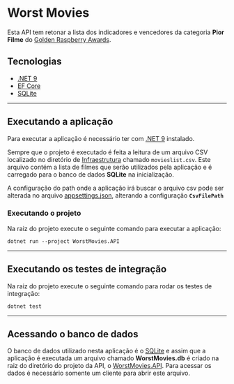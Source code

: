 # Worst Movies
Esta API tem retonar a lista dos indicadores e vencedores da categoria **Pior Filme** do [Golden Raspberry Awards](https://razzies.com).

## Tecnologias
- [.NET 9](https://dotnet.microsoft.com/pt-br/download/dotnet/9.0)
- [EF Core](https://learn.microsoft.com/pt-br/ef/core/)
- [SQLite](https://www.sqlite.org/)

---

## Executando a aplicação
Para executar a aplicação é necessário ter com [.NET 9](https://dotnet.microsoft.com/pt-br/download/dotnet/9.0) instalado.

Sempre que o projeto é executado é feita a leitura de um arquivo CSV localizado no diretório de [Infraestrutura](WorstMovies.API/Infrastructure) chamado `movieslist.csv`. Este arquivo contém a lista de filmes que serão utilizados pela aplicação e é carregado para o banco de dados **SQLite** na inicialização. 

A configuração do path onde a aplicação irá buscar o arquivo csv pode ser alterada no arquivo [appsettings.json](WorstMovies.API/appsettings.json), alterando a configuração **`CsvFilePath`** 


### Executando o projeto

Na raiz do projeto execute o seguinte comando para executar a aplicação:
```shell
dotnet run --project WorstMovies.API
```

---

## Executando os testes de integração
Na raiz do projeto execute o seguinte comando para rodar os testes de integração:
```shell
dotnet test
```

---

## Acessando o banco de dados
O banco de dados utilizado nesta aplicação é o [SQLite](https://www.sqlite.org/) e assim que a aplicação é executada um arquivo chamado **WorstMovies.db** é criado na raiz do diretório do projeto da API, o [WorstMovies.API](WorstMovies.API). Para acessar os dados é necessário somente um cliente para abrir este arquivo. 

